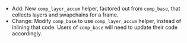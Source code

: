 - Add: New `comp_layer_accum` helper, factored out from `comp_base`, that collects layers and swapchains for a frame.
- Change: Modify `comp_base` to use `comp_layer_accum` helper, instead of inlining that code. Users of `comp_base` will need to update their code accordingly.
